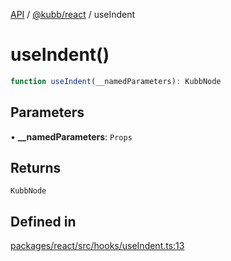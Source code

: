 [API](../../../packages.md) / [@kubb/react](../index.md) / useIndent

# useIndent()

```ts
function useIndent(__namedParameters): KubbNode
```

## Parameters

• **\_\_namedParameters**: `Props`

## Returns

`KubbNode`

## Defined in

[packages/react/src/hooks/useIndent.ts:13](https://github.com/kubb-project/kubb/blob/7f30045af96d8c89b6cda0a30f7535f095a0cb45/packages/react/src/hooks/useIndent.ts#L13)
